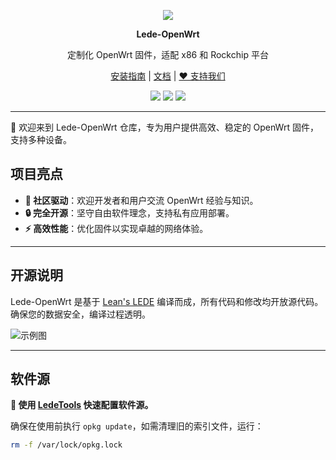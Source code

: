<p align="center">
<img src="https://fastly.jsdelivr.net/gh/oppen321/static@main/images/Lede_OpenWrt_bannerlogo.jpg">
</p>

<p align="center">
<b>Lede-OpenWrt</b>
</p>

<div align="center">

定制化 OpenWrt 固件，适配 x86 和 Rockchip 平台

[安装指南](https://www.example.com/install) | [文档](https://www.example.com/docs) | [❤️ 支持我们](https://www.example.com/support)

[![](https://img.shields.io/badge/blog-@LedeOpenWrt.svg)](https://www.example.com)
[![](https://img.shields.io/github/v/release/oppen321/Lede-OpenWrt)](https://github.com/oppen321/Lede-OpenWrt/releases)
[![](https://img.shields.io/github/last-commit/oppen321/Lede-OpenWrt.svg)](https://github.com/oppen321/Lede-OpenWrt/commits/main)

</div>

***

🐧 欢迎来到 Lede-OpenWrt 仓库，专为用户提供高效、稳定的 OpenWrt 固件，支持多种设备。

## 项目亮点

- **🌟 社区驱动**：欢迎开发者和用户交流 OpenWrt 经验与知识。
- **🔒 完全开源**：坚守自由软件理念，支持私有应用部署。
- **⚡ 高效性能**：优化固件以实现卓越的网络体验。

***

## 开源说明

Lede-OpenWrt 是基于 [Lean's LEDE](https://github.com/coolsnowwolf/lede) 编译而成，所有代码和修改均开放源代码。确保您的数据安全，编译过程透明。

![示例图](https://fastly.jsdelivr.net/gh/oppen321/static@main/images/opensource.jpg)

***

## 软件源

**🚀 使用 [LedeTools](https://www.example.com/tools) 快速配置软件源。**

确保在使用前执行 `opkg update`，如需清理旧的索引文件，运行：

```bash
rm -f /var/lock/opkg.lock
